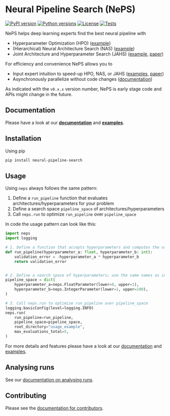 # Neural Pipeline Search (NePS)

[![PyPI version](https://img.shields.io/pypi/v/neural-pipeline-search?color=informational)](https://pypi.org/project/neural-pipeline-search/)
[![Python versions](https://img.shields.io/pypi/pyversions/neural-pipeline-search)](https://pypi.org/project/neural-pipeline-search/)
[![License](https://img.shields.io/pypi/l/neural-pipeline-search?color=informational)](LICENSE)
[![Tests](https://github.com/automl/neps/actions/workflows/tests.yaml/badge.svg)](https://github.com/automl/neps/actions)

NePS helps deep learning experts find the best neural pipeline with

- Hyperparameter Optimization (HPO) ([example](neps_examples/basic_usage/hyperparameters.py))
- (Hierarchical) Neural Architecture Search (NAS) ([example](neps_examples/basic_usage/hierarchical_architecture.py))
- Joint Architecture and Hyperparameter Search (JAHS) ([example](neps_examples/basic_usage/architecture_and_hyperparameters.py), [paper](https://openreview.net/forum?id=_HLcjaVlqJ))

For efficiency and convenience NePS allows you to

- Input expert intuition to speed-up HPO, NAS, or JAHS ([examples](neps_examples/expert_priors), [paper](https://openreview.net/forum?id=MMAeCXIa89))
- Asynchronously parallelize without code changes ([documentation](https://automl.github.io/neps/parallelization/))

As indicated with the `v0.x.x` version number, NePS is early stage code and APIs might change in the future.

## Documentation

Please have a look at our **[documentation](https://automl.github.io/neps/)** and **[examples](neps_examples)**.

## Installation

Using pip

```bash
pip install neural-pipeline-search
```

## Usage

Using `neps` always follows the same pattern:

1. Define a `run_pipeline` function that evaluates architectures/hyperparameters for your problem
1. Define a search space `pipeline_space` of architectures/hyperparameters
1. Call `neps.run` to optimize `run_pipeline` over `pipeline_space`

In code the usage pattern can look like this:

```python
import neps
import logging

# 1. Define a function that accepts hyperparameters and computes the validation error
def run_pipeline(hyperparameter_a: float, hyperparameter_b: int):
    validation_error = -hyperparameter_a * hyperparameter_b
    return validation_error


# 2. Define a search space of hyperparameters; use the same names as in run_pipeline
pipeline_space = dict(
    hyperparameter_a=neps.FloatParameter(lower=0, upper=1),
    hyperparameter_b=neps.IntegerParameter(lower=1, upper=100),
)

# 3. Call neps.run to optimize run_pipeline over pipeline_space
logging.basicConfig(level=logging.INFO)
neps.run(
    run_pipeline=run_pipeline,
    pipeline_space=pipeline_space,
    root_directory="usage_example",
    max_evaluations_total=5,
)
```

For more details and features please have a look at our [documentation](https://automl.github.io/neps/) and [examples](neps_examples).

## Analysing runs

See our [documentation on analysing runs](https://automl.github.io/neps/analyse).

## Contributing

Please see the [documentation for contributors](https://automl.github.io/neps/contributing/).
